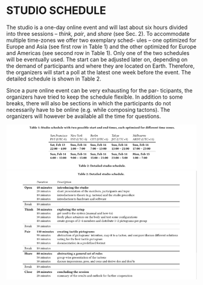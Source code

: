 # STUDIO SCHEDULE
The studio is a one-day online event and will last about six hours
divided into three sessions – *think, pair*, and *share* (see Sec. 2). To
accommodate multiple time-zones we offer two exemplary sched-
ules – one optimized for Europe and Asia (see first row in Table 1)
and the other optimized for Europe and Americas (see second row
in Table 1). Only one of the two schedules will be eventually used.
The start can be adjusted later on, depending on the demand of
participants and where they are located on Earth. Therefore, the
organizers will start a poll at the latest one week before the event.
The detailed schedule is shown in Table 2.

Since a pure online event can be very exhausting for the par-
ticipants, the organizers have tried to keep the schedule flexible.
In addition to some breaks, there will also be sections in which
the participants do not necessarily have to be online (e.g. while
composing tactons). The organizers will however be available all
the time for questions.

![Table 1: Studio Schedule](img/table1StudioSchedule.png)
![Table 2: Detailed Studio Schedule](img/table2DetailedStudioSchedule.png)


